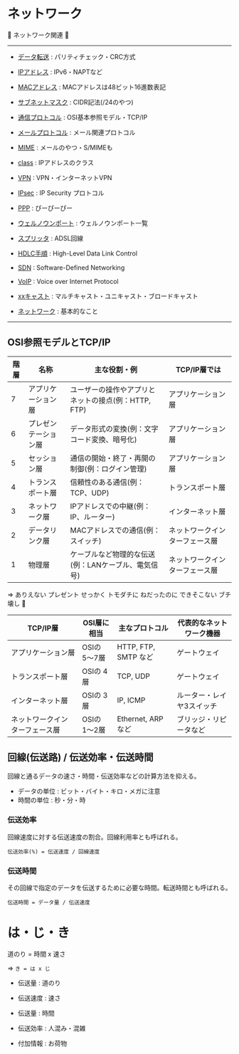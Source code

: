# ネットワーク

:dog: ネットワーク関連 :dog:

---

- [データ転送](data_transfer.md) : パリティチェック・CRC方式
- [IPアドレス](IP.md) : IPv6・NAPTなど
- [MACアドレス](mac_address.md) : MACアドレスは48ビット16進数表記
- [サブネットマスク](subnet_mask.md) : CIDR記法(/24のやつ)
- [通信プロトコル](protocol.md) : OSI基本参照モデル・TCP/IP
- [メールプロトコル](mail_protocol.md) : メール関連プロトコル
- [MIME](MIME.md) : メールのやつ・S/MIMEも

- [class](class.md) : IPアドレスのクラス
- [VPN](VPN.md) : VPN・インターネットVPN
- [IPsec](IPsec.md) : IP Security プロトコル
- [PPP](ppp.md) : ぴーぴーぴー
- [ウェルノウンポート](well_known_port.md) : ウェルノウンポート一覧
- [スプリッタ](splitter.md) : ADSL回線
- [HDLC手順](HDLC.md) : High-Level Data Link Control
- [SDN](SDN.md) : Software-Defined Networking
- [VoIP](VoIP.md) : Voice over Internet Protocol
- [xxキャスト](cast.md) : マルチキャスト・ユニキャスト・ブロードキャスト
- [ネットワーク](network.md) : 基本的なこと

---

## OSI参照モデルとTCP/IP

| 階層 | 名称                 | 主な役割・例                                        | TCP/IP層では                   |
|------|----------------------|-----------------------------------------------------|--------------------------------|
| 7    | アプリケーション層   | ユーザーの操作やアプリとネットの接点(例：HTTP, FTP) | アプリケーション層             |
| 6    | プレゼンテーション層 | データ形式の変換(例：文字コード変換、暗号化)        | アプリケーション層             |
| 5    | セッション層         | 通信の開始・終了・再開の制御(例：ログイン管理)      | アプリケーション層             |
| 4    | トランスポート層     | 信頼性のある通信(例：TCP、UDP)                      | トランスポート層               |
| 3    | ネットワーク層       | IPアドレスでの中継(例：IP、ルーター)                | インターネット層               |
| 2    | データリンク層       | MACアドレスでの通信(例：スイッチ)                   | ネットワークインターフェース層 |
| 1    | 物理層               | ケーブルなど物理的な伝送(例：LANケーブル、電気信号) | ネットワークインターフェース層 |

=> ありえない プレゼント せっかく トモダチに ねだったのに できそこない ブチ壊し :dog:

| TCP/IP層                       | OSI層に相当  | 主なプロトコル       | 代表的なネットワーク機器  |
|--------------------------------|--------------|----------------------|---------------------------|
| アプリケーション層             | OSIの 5〜7層 | HTTP, FTP, SMTP など | ゲートウェイ              |
| トランスポート層               | OSIの 4層    | TCP, UDP             | ゲートウェイ              |
| インターネット層               | OSIの 3層    | IP, ICMP             | ルーター・レイヤ3スイッチ |
| ネットワークインターフェース層 | OSIの 1〜2層 | Ethernet, ARP など   | ブリッジ・リピータなど    |

## 回線(伝送路) / 伝送効率・伝送時間

回線と通るデータの速さ・時間・伝送効率などの計算方法を抑える。

- データの単位 : ビット・バイト・キロ・メガに注意
- 時間の単位 : 秒・分・時

### 伝送効率

回線速度に対する伝送速度の割合。回線利用率とも呼ばれる。

```
伝送効率(%) = 伝送速度 / 回線速度
```

### 伝送時間

その回線で指定のデータを伝送するために必要な時間。転送時間とも呼ばれる。

```
伝送時間 = データ量 / 伝送速度
```

# は・じ・き

道のり = 時間 x 速さ

=> `き = は x じ`

- 伝送量 : 道のり
- 伝送速度 : 速さ
- 伝送量 : 時間

- 伝送効率 : 人混み・混雑
- 付加情報 : お荷物

